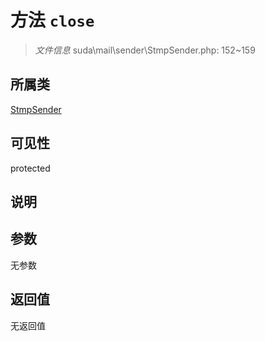 # 方法 `close`

> *文件信息* suda\mail\sender\StmpSender.php: 152~159

## 所属类 

[StmpSender](../StmpSender.md)

## 可见性

 protected 

## 说明



## 参数


无参数


## 返回值

无返回值
